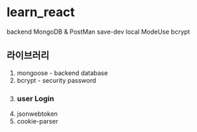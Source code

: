 # learn_react
backend MongoDB & PostMan
save-dev local ModeUse bcrypt

## 라이브러리
1. mongoose - backend database
2. bcrypt - security password
3. ### user Login 
  1. jsonwebtoken
  2. cookie-parser